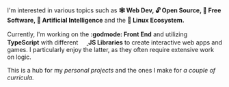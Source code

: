 I'm interested in various topics such as **🕸️ Web Dev, 🔓 Open Source, 🦌 Free Software, 🤖 Artificial Intelligence** and the **🐧 Linux Ecosystem.**

Currently, I'm working on the **:godmode: Front End** and utilizing
<a
  href='https://typescriptlang.org'
  rel='nofollow'>
  <img
    src='https://upload.wikimedia.org/wikipedia/commons/f/f5/Typescript.svg'
    width='16'
    height='16'>
</a> **TypeScript** with different
<a
  href='https://developer.mozilla.org/en-US/docs/Web/javascript'
  rel='nofollow'>
  <img
    src='https://upload.wikimedia.org/wikipedia/commons/9/99/Unofficial_JavaScript_logo_2.svg'
    width='16'
    height='16'>
</a> **JS Libraries** to create interactive web apps and games. I particularly enjoy the latter, as they often require extensive work on logic.

This is a hub for my *personal projects* and the ones I make for *a couple of curricula.*
